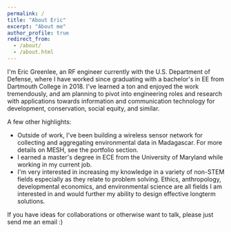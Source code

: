 ```yaml
---
permalink: /
title: "About Eric"
excerpt: "About me"
author_profile: true
redirect_from: 
  - /about/
  - /about.html
---
```


I'm Eric Greenlee, an RF engineer currently with the U.S. Department of Defense, where I have worked since graduating with a bachelor's in EE from Dartmouth College in 2018. I've learned a ton and enjoyed the work tremendously, and am planning to pivot into engineering roles and research with applications towards information and communication technology for development, conservation, social equity, and similar. 

A few other highlights:
 * Outside of work, I've been building a wireless sensor network for collecting and aggregating environmental data in Madagascar. For more details on MESH, see the portfolio section.
 * I earned a master's degree in ECE from the University of Maryland while working in my current job. 
 * I'm very interested in increasing my knowledge in a variety of non-STEM fields especially as they relate to problem solving. Ethics, anthropology, developmental economics, and environmental science are all fields I am interested in and would further my ability to design effective longterm solutions.

If you have ideas for collaborations or otherwise want to talk, please just send me an email :)
